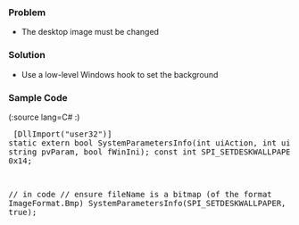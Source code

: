 

### Problem

* The desktop image must be changed

### Solution

* Use a low-level Windows hook to set the background

### Sample Code

(:source lang=C# :) <pre class="escaped">
[DllImport("user32")]
static extern bool SystemParametersInfo(int uiAction, int uiParam, string pvParam, bool fWinIni);
const int SPI_SETDESKWALLPAPER = 0x14;

// in code
// ensure fileName is a bitmap (of the format ImageFormat.Bmp)
SystemParametersInfo(SPI_SETDESKWALLPAPER, 0, fileName, true);
</pre>
